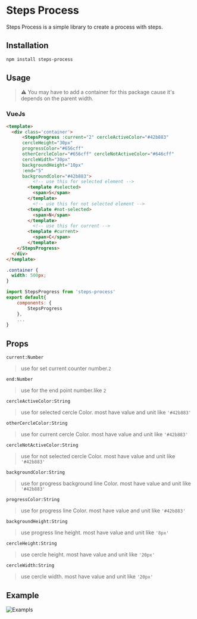 # Steps Process
<!-- description -->
Steps Process is a simple library to create a process with steps.

## Installation

```bash
npm install steps-process
```

## Usage

> ⚠ You may have to add a container for this package cause it's depends on the parent width.

### VueJs

```html
<template>
  <div class='container'>
      <StepsProgress :current="2" cercleActiveColor="#42b883" 
      cercleHeight="30px"
      progressColor="#656cff"
      otherCercleColor="#656cff" cercleNotActiveColor="#646cff" 
      cercleWidth="30px" 
      backgroundHeight="10px" 
      :end="5"
      backgroundColor="#42b883">
          <!-- use this for selected element -->
        <template #selected>
          <span>S</span>
        </template>
          <!-- use this for not selected element -->
        <template #not-selected>
          <span>N</span>
        </template>
          <!-- use this for current -->
        <template #current>
          <span>C</span>
        </template>
    </StepsProgress>
  </div>
</template>
```

```css
.container {
  width: 500px;
}
```

```js
import StepsProgress from 'steps-process'
export default{
    components: {
        StepsProgress
    },
    ...
}
```

## Props

```current:Number```  
> use for set current counter number.```2```

 ```end:Number```
> use for the end point number.like ```2```

 ```cercleActiveColor:String```
> use for selected cercle Color. most have value and unit like ```'#42b883'```

 ```otherCercleColor:String```
> use for current cercle Color. most have value and unit like ```'#42b883'```

 ```cercleNotActiveColor:String```
> use for not selected cercle Color. most have value and unit like ```'#42b883'```

 ```backgroundColor:String```
> use for progress background line Color. most have value and unit like ```'#42b883'```

 ```progressColor:String```
> use for progress line Color. most have value and unit like ```'#42b883'```

 ```backgroundHeight:String```
> use progress line height. most have value and unit like ```'8px'```

 ```cercleHeight:String```
> use cercle height. most have value and unit like ```'20px'```

 ```cercleWidth:String```
> use cercle width. most have value and unit like ```'20px'```

## Example

<!-- gif-->
![Exampls](./Files/videos/exampels.gif)
